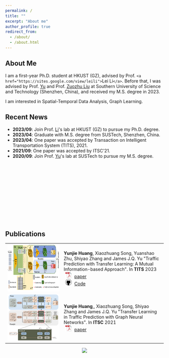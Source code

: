 ```yaml
---
permalink: /
title: ""
excerpt: "About me"
author_profile: true
redirect_from: 
  - /about/
  - /about.html
---
```

## <i class="fa fa-id-card" aria-hidden="true"></i> About Me ##

I am a first-year Ph.D. student at HKUST (GZ), advised by Prof. `<a href="https://sites.google.com/view/leili">`Lei Li`</a>`. Before that, I was advised by Prof. [Yu](https://jamesyu.me) and Prof. [Zuozhu Liu](https://person.zju.edu.cn/lzz) at Southern University of Science and Technology (Shenzhen, China), and received my M.S. degree in 2023.

I am interested in Spatial-Temporal Data Analysis, Graph Learning.

## <i class="fa fa-rocket" aria-hidden="true"></i> Recent News ##

<ul style="width: auto; height: 300px; overflow: auto">

<li> <b>2023/09</b>: Join Prof. <a href="https://sites.google.com/view/leili">Li</a>'s lab at HKUST (GZ) to pursue my Ph.D. degree.  </li>
<li> <b>2023/04</b>: Graduate with M.S. degree from SUSTech, Shenzhen, China. </li>
<li> <b>2023/04</b>: One paper was accepted by Transaction on Intelligent Transportation System (TITS), 2021. </li>
<li> <b>2021/09</b>: One paper was accepted by ITSC'21. </li>
<li> <b>2020/09</b>: Join Prof. <a href="https://jamesyu.me">Yu</a>'s lab at SUSTech to pursue my M.S. degree.  </li>

</ul>



## <i class="fa fa-graduation-cap" aria-hidden="true"></i> Publications ##
<table style="border: none; border-collapse: collapse;" border="0">


<tr style="border-collapse: separate; border-spacing:30em;">
  <td style="border-collapse: collapse; border: none;">
    <img src="https://raw.githubusercontent.com/hyjocean/hyjocean.github.io/master/images/TrafficTL.png" width="800" height="150" />
  </td>
  <td style="border-collapse: collapse; border: none;">
    <b>Yunjie Huang</b>, Xiaozhuang Song, Yuanshao Zhu, Shiyao Zhang and James J.Q. Yu
    "Traffic Prediction with Transfer Learning: A Mutual Information-based Approach".
    In <b>TITS</b> 2023<br>
    <img src="https://raw.githubusercontent.com/SiLangWHL/silangwhl.github.io/master/images/pdf_icon.png" width="20" height="20" hspace="5">
    <span><a href="https://ieeexplore.ieee.org/abstract/document/10105852/">paper</a></span><br>
    <img src="https://raw.githubusercontent.com/SiLangWHL/silangwhl.github.io/master/images/github_icon.png" width="20" height="20" hspace="5">
    <span><a href="https://github.com/hyjocean/TrafficTL">Code</a></span>
  </td>
</tr>


<tr style="border-collapse: separate; border-spacing:30em;">
  <td style="border-collapse: collapse; border: none;">
    <img src="https://raw.githubusercontent.com/hyjocean/hyjocean.github.io/master/images/TEEPEE.png" width="800" height="150" />
  </td>
  <td style="border-collapse: collapse; border: none;">
    <b>Yunjie Huang</b>,, Xiaozhuang Song, Shiyao Zhang and James J.Q. Yu
    "Transfer Learning in Traffic Prediction with Graph Neural Networks".
    In <b>ITSC</b> 2021<br>
    <img src="https://raw.githubusercontent.com/SiLangWHL/silangwhl.github.io/master/images/pdf_icon.png" width="20" height="20" hspace="5">
    <span><a href="https://ieeexplore.ieee.org/abstract/document/9564890">paper</a></span><br>
  </td>
</tr>
</table>

<div align="center"> <a href="https://clustrmaps.com/site/1bq1k" title="Visit tracker"><img src="//clustrmaps.com/map_v2.png?cl=080808&w=500&t=n&d=ruCxs5fSYmokIOdjMBdy2IxqKnq9RtaMoZPJhCgI5Gs&co=ffffff&ct=808080" /></a> </div>